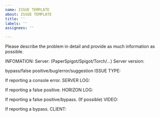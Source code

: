 ```yaml
---
name: ISSUE TEMPLATE
about: ISSUE TEMPLATE
title: ''
labels: ''
assignees: ''

---
```


Please describe the problem in detail and provide as much information as possible.

INFOMATION:
Server: (PaperSpigot/Spigot/Torch/...)
Server version: 

bypass/false positive/bug/error/suggestion
ISSUE TYPE: 

If reporting a console error.
SERVER LOG: 

If reporting a false positive.
HORIZON LOG: 

If reporting a false positive/bypass. (If possible)
VIDEO: 

If reporting a bypass.
CLIENT:
